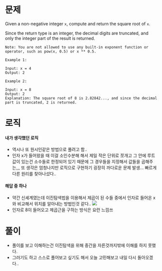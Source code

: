 # 문제

Given a non-negative integer `x`, compute and return the square root of `x`.

Since the return type is an integer, the decimal digits are truncated, and only the integer part of the result is returned.

```
Note: You are not allowed to use any built-in exponent function or operator, such as pow(x, 0.5) or x ** 0.5.
```

```
Example 1:

Input: x = 4
Output: 2

Example 2:

Input: x = 8
Output: 2
Explanation: The square root of 8 is 2.82842..., and since the decimal part is truncated, 2 is returned.
```

# 로직

#### 내가 생각했던 로직

- 역시나 또 원시인같은 방법으로 풀려고 함..
- 인자 x가 들어왔을 때 이걸 소인수분해 해서 제일 작은 단위로 쪼개고 그 안에 루트값이 있는건 소수들로 한정되어 있기 때문에 그 경우들을 지정해서 값들을 곱해주는,,, 또 생각은 엄청나지만 로직으로 구현하기 굉장히 까다로운 문제 발생... 빠르게 다른 원리를 찾아나섰다..

#### 해답 중 하나

- 약간 신셰계였는데 이진탐색법을 이용해서 제곱이 된 수들 중에서 인자로 들어온 x와 비교해서 위치를 알아내는 방법인것 같다..
  ![](https://images.velog.io/images/sgr2134/post/aef48e7d-3663-403f-bcf0-c18305690eea/image.png)
- 인자로 8이 들어오고 제곱근을 구하는 방식은 요런 느낌쓰

# 풀이

- 풀이를 보고 이해하는건 이진탐색을 위해 중간을 자른것까지밖에 이해를 하지 못했다.
- 그러기도 하고 스스로 풀어보고 싶기도 해서 오늘 고민해보고 내일 다시 돌아오겠다..
